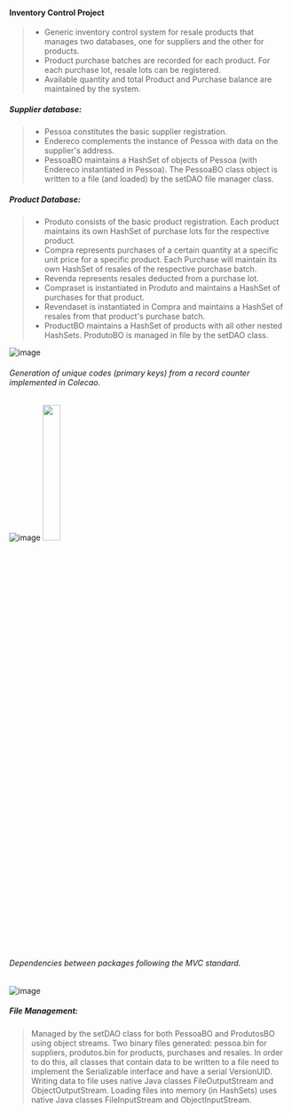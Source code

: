 #### Inventory Control Project

> - Generic inventory control system for resale products that manages two databases, one for suppliers and the other for products.
> - Product purchase batches are recorded for each product. For each purchase lot, resale lots can be registered.
> - Available quantity and total Product and Purchase balance are maintained by the system.

##### Supplier database:

> - Pessoa constitutes the basic supplier registration.
> - Endereco complements the instance of Pessoa with data on the supplier's address.
> - PessoaBO maintains a HashSet of objects of Pessoa (with Endereco instantiated in Pessoa). The PessoaBO class object is written to a file (and loaded) by the setDAO file manager class.

##### Product Database:

> - Produto consists of the basic product registration. Each product maintains its own HashSet of purchase lots for the respective product.
> - Compra represents purchases of a certain quantity at a specific unit price for a specific product. Each Purchase will maintain its own HashSet of resales of the respective purchase batch.
> - Revenda represents resales deducted from a purchase lot.
> - Compraset is instantiated in Produto and maintains a HashSet of purchases for that product.
> - Revendaset is instantiated in Compra and maintains a HashSet of resales from that product's purchase batch.
> - ProductBO maintains a HashSet of products with all other nested HashSets. ProdutoBO is managed in file by the setDAO class.

![image](https://github.com/GabrielFCosta/controle-de-estoque/assets/1496860/92cac5f9-a8bd-4875-bbb0-ba2637cd07a2)

###### Generation of unique codes (primary keys) from a record counter implemented in Colecao.

![image](https://github.com/GabrielFCosta/controle-de-estoque/assets/1496860/3e93fb64-de8d-4d2b-a253-fa37627c6077)
<img src="https://github.com/GabrielFCosta/controle-de-estoque/assets/1496860/3e93fb64-de8d-4d2b-a253-fa37627c6077" width="25%" height="25%"/>

###### Dependencies between packages following the MVC standard.

![image](https://github.com/GabrielFCosta/controle-de-estoque/assets/1496860/b5f67715-56ce-4165-8ee1-fc3e0b2df4c1)

##### File Management:

 > Managed by the setDAO class for both PessoaBO and ProdutosBO using object streams.
> Two binary files generated: pessoa.bin for suppliers, produtos.bin for products, purchases and resales.
> In order to do this, all classes that contain data to be written to a file need to implement the Serializable interface and have a serial VersionUID.
> Writing data to file uses native Java classes FileOutputStream and ObjectOutputStream.
> Loading files into memory (in HashSets) uses native Java classes FileInputStream and ObjectInputStream.

